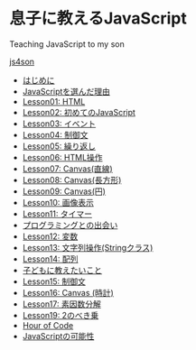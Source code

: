 息子に教えるJavaScript
======

Teaching JavaScript to my son

[js4son](https://babyinvestment.com/js4son/)

* [はじめに](https://babyinvestment.com/js4son/0000_Preface)
* [JavaScriptを選んだ理由](https://babyinvestment.com/js4son/0000_WhyJavaScript)
* [Lesson01: HTML](https://babyinvestment.com/js4son/0001_HelloWorld)
* [Lesson02: 初めてのJavaScript](https://babyinvestment.com/js4son/0002_JavaScript)
* [Lesson03: イベント](https://babyinvestment.com/js4son/0003_Event)
* [Lesson04: 制御文](https://babyinvestment.com/js4son/0004_Control)
* [Lesson05: 繰り返し](https://babyinvestment.com/js4son/0005_for)
* [Lesson06: HTML操作](https://babyinvestment.com/js4son/0006_dom)
* [Lesson07: Canvas(直線)](https://babyinvestment.com/js4son/0007_canvas_line)
* [Lesson08: Canvas(長方形)](https://babyinvestment.com/js4son/0008_canvas_rectangle)
* [Lesson09: Canvas(円)](https://babyinvestment.com/js4son/0009_canvas_circle)
* [Lesson10: 画像表示](https://babyinvestment.com/js4son/0010_image)
* [Lesson11: タイマー](https://babyinvestment.com/js4son/0011_timer)
* [プログラミングとの出会い](https://babyinvestment.com/js4son/0012_childhood)
* [Lesson12: 変数](https://babyinvestment.com/js4son/0012_Variable)
* [Lesson13: 文字列操作(Stringクラス)](https://babyinvestment.com/js4son/0013_string)
* [Lesson14: 配列](https://babyinvestment.com/js4son/0014_array)
* [子どもに教えたいこと](https://babyinvestment.com/js4son/0015_whatTeach)
* [Lesson15: 制御文](https://babyinvestment.com/js4son/0015_control)
* [Lesson16: Canvas (時計)](https://babyinvestment.com/js4son/0016_canvas_clock)
* [Lesson17: 素因数分解](https://babyinvestment.com/js4son/0017_PrimeNumber)
* [Lesson19: 2のべき乗](https://babyinvestment.com/js4son/0018_power)
* [Hour of Code](https://babyinvestment.com/js4son/0019_hourOfCode)
* [JavaScriptの可能性](https://babyinvestment.com/js4son/0019_javascript)
